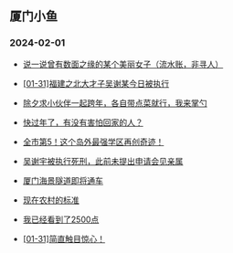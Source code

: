 ## 厦门小鱼 
### 2024-02-01

+ [说一说曾有数面之缘的某个美丽女子（流水账，非寻人）](http://bbs.xmfish.com/read-htm-tid-18142538.html)

+ [[01-31]福建之北大才子吴谢某今日被执行](http://bbs.xmfish.com/read-htm-tid-18142660.html)

+ [除夕求小伙伴一起跨年，各自带点菜就行，我来掌勺](http://bbs.xmfish.com/read-htm-tid-18142624.html)

+ [快过年了，有没有害怕回家的人？](http://bbs.xmfish.com/read-htm-tid-18142633.html)

+ [全市第5！这个岛外最强学区再创奇迹！](http://bbs.xmfish.com/read-htm-tid-18142608.html)

+ [吴谢宇被执行死刑，此前未提出申请会见亲属](http://bbs.xmfish.com/read-htm-tid-18142640.html)

+ [厦门海景隧道即将通车](http://bbs.xmfish.com/read-htm-tid-18142556.html)

+ [现在农村的标准](http://bbs.xmfish.com/read-htm-tid-18142684.html)

+ [我已经看到了2500点](http://bbs.xmfish.com/read-htm-tid-18142709.html)

+ [[01-31]简直触目惊心！](http://bbs.xmfish.com/read-htm-tid-18142728.html)

